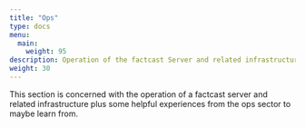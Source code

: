 ```yaml
---
title: "Ops"
type: docs
menu:
  main:
    weight: 95
description: Operation of the factcast Server and related infrastructure
weight: 30
---
```


This section is concerned with the operation of a factcast server and related infrastructure plus some helpful
experiences from the ops sector to maybe learn from.

